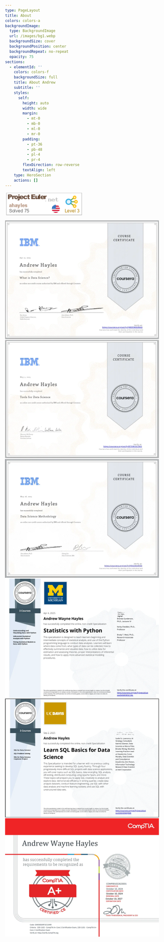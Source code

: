 ```yaml
---
type: PageLayout
title: About
colors: colors-a
backgroundImage:
  type: BackgroundImage
  url: /images/bg1.webp
  backgroundSize: cover
  backgroundPosition: center
  backgroundRepeat: no-repeat
  opacity: 75
sections:
  - elementId: ''
    colors: colors-f
    backgroundSize: full
    title: About Andrew
    subtitle: ''
    styles:
      self:
        height: auto
        width: wide
        margin:
          - mt-0
          - mb-0
          - ml-0
          - mr-0
        padding:
          - pt-36
          - pb-48
          - pl-4
          - pr-4
        flexDirection: row-reverse
        textAlign: left
    type: HeroSection
    actions: []
---
```


[![Project Euler Level 3](/images/projecteuler.png)](https://www.projecteuler.net)

[![IBM Course Certificate 1 - Introduction to Data Science](/images/ibm1.webp)](/images/whatisdatascience.pdf)
[![IBM Course Certificate 2 - Tools in Data Science](/images/ibm2.webp)](/images/toolsfordatascience.pdf)
[![IBM Course Certificate 3 - Data Science Methodology](/images/ibm3.webp)](/images/datasciencemethodology.pdf)
[![University of Michigan Certificate - Statistics with Python](/images/statswithpython.webp)](/images/statswithpython.pdf)
[![University of California Certificate - SQL Data Science Specialization](/images/sql_datascience.webp)](/images/sqlspecialization.pdf)
[![CompTIA A+ Certificate](/images/comptia.webp)](/images/comptiaAplus.pdf)
